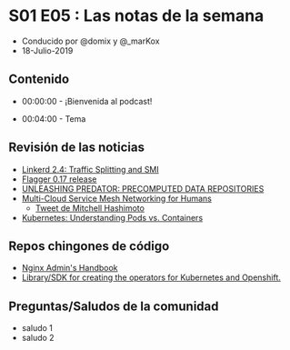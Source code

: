 # S01 E05 : Las notas de la semana

- Conducido por @domix y @_marKox
- 18-Julio-2019

## Contenido

- 00:00:00 - ¡Bienvenida al podcast!

<!---
- 00:02:00 - Revisión de las noticias
--->

- 00:04:00 - Tema


## Revisión de las noticias

* [Linkerd 2.4: Traffic Splitting and SMI](https://linkerd.io/2019/07/11/announcing-linkerd-2.4/)
* [Flagger 0.17 release](https://twitter.com/stefanprodan/status/1151162591856812035?s=21)
* [UNLEASHING PREDATOR: PRECOMPUTED DATA REPOSITORIES](https://objectcomputing.com/news/2019/07/18/unleashing-predator-precomputed-data-repositories)
* [Multi-Cloud Service Mesh Networking for Humans](https://www.hashicorp.com/resources/multi-cloud-service-mesh-networking-for-humans)
    * [Tweet de Mitchell Hashimoto](https://twitter.com/i/web/status/1151543328615227392)
* [Kubernetes: Understanding Pods vs. Containers](https://speakerdeck.com/thockin/kubernetes-understanding-pods-vs-containers)

## Repos chingones de código

* [Nginx Admin's Handbook](https://github.com/trimstray/nginx-admins-handbook)
* [Library/SDK for creating the operators for Kubernetes and Openshift.](https://github.com/jvm-operators/abstract-operator)


## Preguntas/Saludos de la comunidad

* saludo 1
* saludo 2
